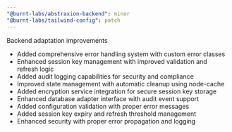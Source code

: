 ```yaml
---
"@burnt-labs/abstraxion-backend": minor
"@burnt-labs/tailwind-config": patch
---
```


Backend adaptation improvements

- Added comprehensive error handling system with custom error classes
- Enhanced session key management with improved validation and refresh logic
- Added audit logging capabilities for security and compliance
- Improved state management with automatic cleanup using node-cache
- Added encryption service integration for secure session key storage
- Enhanced database adapter interface with audit event support
- Added configuration validation with proper error messages
- Added session key expiry and refresh threshold management
- Enhanced security with proper error propagation and logging
